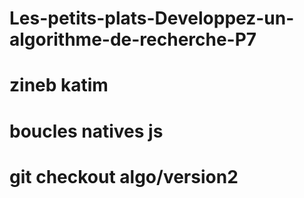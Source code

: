 #  Les-petits-plats-Developpez-un-algorithme-de-recherche-P7
# zineb katim
# boucles natives js
# git checkout algo/version2